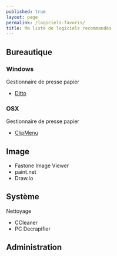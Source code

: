 ```yaml
---
published: true
layout: page
permalink: /logiciels-favoris/
title: Ma liste de logiciels recommandés
---
```

## Bureautique

### Windows

Gestionnaire de presse papier
- [Ditto](https://ditto-cp.sourceforge.io/)

### OSX

Gestionnaire de presse papier
- [ClipMenu](http://www.clipmenu.com/)

## Image

- Fastone Image Viewer
- paint.net
- Draw.io

## Système

Nettoyage
- CCleaner
- PC Decrapifier

## Administration
